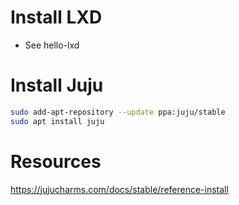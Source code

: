 # Install LXD
- See hello-lxd

# Install Juju
```bash
sudo add-apt-repository --update ppa:juju/stable
sudo apt install juju
```

# Resources
https://jujucharms.com/docs/stable/reference-install
